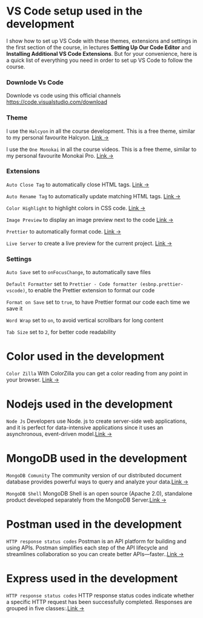 # VS Code setup used in the development

I show how to set up VS Code with these themes, extensions and settings in the first section of the course, in lectures **Setting Up Our Code Editor** and **Installing Additional VS Code Extensions**. But for your convenience, here is a quick list of everything you need in order to set up VS Code to follow the course.

### Downlode Vs Code

Downlode vs code using this official channels https://code.visualstudio.com/download

### Theme

I use the `Halcyon` in all the course development. This is a free theme, similar to my personal favourite Halcyon. [Link &rarr;](https://marketplace.visualstudio.com/items?itemName=brittanychiang.halcyon-vscode)

I use the `One Monokai` in all the course videos. This is a free theme, similar to my personal favourite Monokai Pro. [Link &rarr;](https://marketplace.visualstudio.com/items?itemName=azemoh.one-monokai)

### Extensions

`Auto Close Tag` to automatically close HTML tags. [Link &rarr;](https://marketplace.visualstudio.com/items?itemName=formulahendry.auto-close-tag)

`Auto Rename Tag` to automatically update matching HTML tags. [Link &rarr;](https://marketplace.visualstudio.com/items?itemName=formulahendry.auto-rename-tag)

`Color Highlight` to highlight colors in CSS code. [Link &rarr;](https://marketplace.visualstudio.com/items?itemName=naumovs.color-highlight)

`Image Preview` to display an image preview next to the code [Link &rarr;](https://marketplace.visualstudio.com/items?itemName=kisstkondoros.vscode-gutter-preview)

`Prettier` to automatically format code. [Link &rarr;](https://marketplace.visualstudio.com/items?itemName=esbenp.prettier-vscode)

`Live Server` to create a live preview for the current project. [Link &rarr;](https://marketplace.visualstudio.com/items?itemName=ritwickdey.LiveServer)

### Settings

`Auto Save` set to `onFocusChange`, to automatically save files

`Default Formatter` set to `Prettier - Code formatter (esbnp.prettier-vscode)`, to enable the Prettier extension to format our code

`Format on Save` set to `true`, to have Prettier format our code each time we save it

`Word Wrap` set to `on`, to avoid vertical scrollbars for long content

`Tab Size` set to `2`, for better code readability

# Color used in the development

`Color Zilla` With ColorZilla you can get a color reading from any point in your browser. [Link &rarr;](https://marketplace.visualstudio.com/items?itemName=formulahendry.auto-rename-tag)

# Nodejs used in the development 

`Node Js` Developers use Node. js to create server-side web applications, and it is perfect for data-intensive applications since it uses an asynchronous, event-driven model.[Link &rarr;](https://nodejs.org/en/download)

# MongoDB used in the development 

`MongoDB Comunity` The community version of our distributed document database provides powerful ways to query and analyze your data.[Link &rarr;](https://www.mongodb.com/try/download/community-kubernetes-operator)

`MongoDB Shell` MongoDB Shell is an open source (Apache 2.0), standalone product developed separately from the MongoDB Server.[Link &rarr;](https://www.mongodb.com/try/download/shell)

# Postman used in the development 

`HTTP response status codes` Postman is an API platform for building and using APIs. Postman simplifies each step of the API lifecycle and streamlines collaboration so you can create better APIs—faster..[Link &rarr;](https://www.postman.com/downloads/)

# Express used in the development 

`HTTP response status codes` HTTP response status codes indicate whether a specific HTTP request has been successfully completed. Responses are grouped in five classes:.[Link &rarr;](https://developer.mozilla.org/en-US/docs/Web/HTTP/Status)



